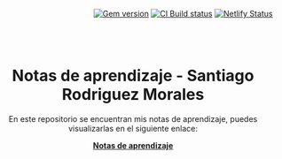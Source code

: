 <p align="right">
    <a href="https://badge.fury.io/rb/just-the-docs"><img src="https://badge.fury.io/rb/just-the-docs.svg" alt="Gem version"></a> <a href="https://github.com/just-the-docs/just-the-docs/actions/workflows/ci.yml"><img src="https://github.com/just-the-docs/just-the-docs/actions/workflows/ci.yml/badge.svg" alt="CI Build status"></a> <a href="https://app.netlify.com/sites/just-the-docs/deploys"><img src="https://api.netlify.com/api/v1/badges/9dc0386d-c2a4-4077-ad83-f02c33a6c0ca/deploy-status" alt="Netlify Status"></a>
</p>
<br><br>
<p align="center">
    <h1 align="center">Notas de aprendizaje - Santiago Rodriguez Morales</h1>
    <p align="center">En este repositorio se encuentran mis notas de aprendizaje, puedes visualizarlas en el siguiente enlace: 
</p>
</p>
    <p align="center"><strong><a href="https://santiagorodriguezm.github.io/Notas-de-aprendizaje/">Notas de aprendizaje</a></strong></p>
</p>
